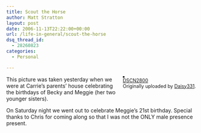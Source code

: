 ```yaml
---
title: Scout the Horse
author: Matt Stratton
layout: post
date: 2006-11-13T22:22:00+00:00
url: /life-in-general/scout-the-horse
dsq_thread_id:
  - 28260823
categories:
  - Personal

---
```

<div style="float:right;margin-left:10px;margin-bottom:10px;">
  <a href="http://www.flickr.com/photos/daisy331/297017353/" title="photo sharing"><img src="http://static.flickr.com/108/297017353_c2f1339a3f_m.jpg" alt="" style="border:solid 2px #000000;" /></a> <br /> <span style="font-size:.9em;margin-top:0;"> <a href="http://www.flickr.com/photos/daisy331/297017353/">DSCN2800</a> <br /> Originally uploaded by <a href="http://www.flickr.com/people/daisy331/">Daisy331</a>. </span>
</div>

This picture was taken yesterday when we were at Carrie&#8217;s parents&#8217; house celebrating the birthdays of Becky and Meggie (her two younger sisters).

On Saturday night we went out to celebrate Meggie&#8217;s 21st birthday. Special thanks to Chris for coming along so that I was not the ONLY male presence present.